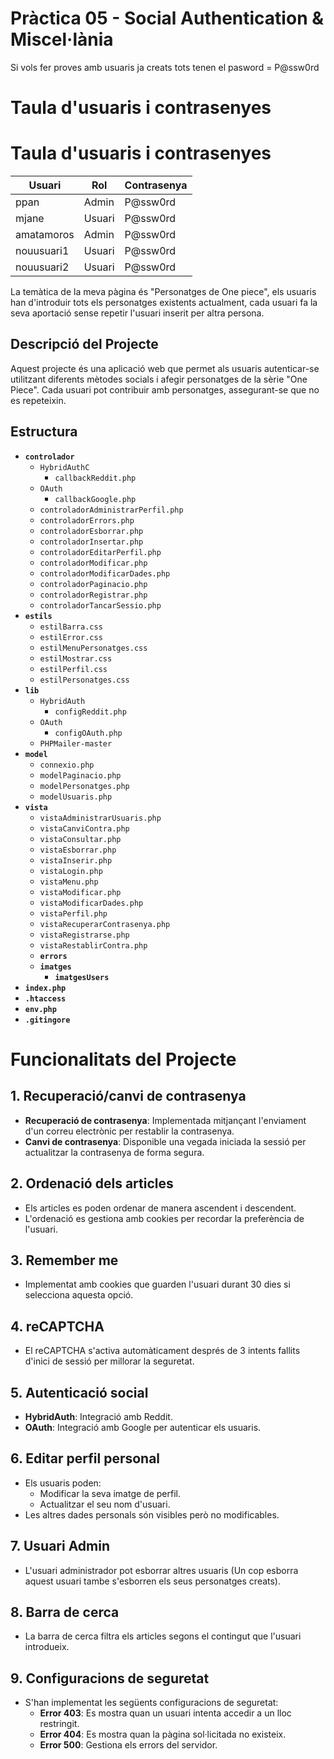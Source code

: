 <!-- Alba Matamoros Morales -->
# Pràctica 05 - Social Authentication & Miscel·lània
Si vols fer proves amb usuaris ja creats tots tenen el pasword = P@ssw0rd

# Taula d'usuaris i contrasenyes

# Taula d'usuaris i contrasenyes

| **Usuari**      | **Rol**      | **Contrasenya**  |
|------------------|--------------|------------------|
| ppan            | Admin       | P@ssw0rd         |
| mjane           | Usuari       | P@ssw0rd         |
| amatamoros      | Admin       | P@ssw0rd         |
| nouusuari1      | Usuari       | P@ssw0rd         |
| nouusuari2      | Usuari       | P@ssw0rd         |

La temàtica de la meva pàgina és "Personatges de One piece", els usuaris han d'introduir tots els personatges existents actualment, cada usuari fa la seva aportació sense repetir l'usuari inserit per altra persona.

## Descripció del Projecte

Aquest projecte és una aplicació web que permet als usuaris autenticar-se utilitzant diferents mètodes socials i afegir personatges de la sèrie "One Piece". Cada usuari pot contribuir amb personatges, assegurant-se que no es repeteixin.

## Estructura
- **`controlador`**
  - `HybridAuthC`
    - `callbackReddit.php`
  - `OAuth`
    - `callbackGoogle.php`
  - `controladorAdministrarPerfil.php`
  - `controladorErrors.php`
  - `controladorEsborrar.php`
  - `controladorInsertar.php`
  - `controladorEditarPerfil.php`
  - `controladorModificar.php`
  - `controladorModificarDades.php`
  - `controladorPaginacio.php`
  - `controladorRegistrar.php`
  - `controladorTancarSessio.php`
- **`estils`**
    - `estilBarra.css`
    - `estilError.css`
    - `estilMenuPersonatges.css`
    - `estilMostrar.css`
    - `estilPerfil.css`
    - `estilPersonatges.css`
- **`lib`**
    - `HybridAuth`
        - `configReddit.php`
    - `OAuth`
        - `configOAuth.php`
    - `PHPMailer-master`
- **`model`**
    - `connexio.php`
    - `modelPaginacio.php`
    - `modelPersonatges.php`
    - `modelUsuaris.php`
- **`vista`**
    - `vistaAdministrarUsuaris.php`
    - `vistaCanviContra.php`
    - `vistaConsultar.php`
    - `vistaEsborrar.php`
    - `vistaInserir.php`
    - `vistaLogin.php`
    - `vistaMenu.php`
    - `vistaModificar.php`
    - `vistaModificarDades.php`
    - `vistaPerfil.php`
    - `vistaRecuperarContrasenya.php`
    - `vistaRegistrarse.php`
    - `vistaRestablirContra.php`
  - **`errors`**
  - **`imatges`**
    - **`imatgesUsers`**
- **`index.php`**
- **`.htaccess`**
- **`env.php`**
- **`.gitingore`**

# Funcionalitats del Projecte

## 1. **Recuperació/canvi de contrasenya**
- **Recuperació de contrasenya**: Implementada mitjançant l'enviament d'un correu electrònic per restablir la contrasenya.
- **Canvi de contrasenya**: Disponible una vegada iniciada la sessió per actualitzar la contrasenya de forma segura.

## 2. **Ordenació dels articles**
- Els articles es poden ordenar de manera ascendent i descendent.
- L'ordenació es gestiona amb cookies per recordar la preferència de l'usuari.

## 3. **Remember me**
- Implementat amb cookies que guarden l'usuari durant 30 dies si selecciona aquesta opció.

## 4. **reCAPTCHA**
- El reCAPTCHA s'activa automàticament després de 3 intents fallits d'inici de sessió per millorar la seguretat.

## 5. **Autenticació social**
- **HybridAuth**: Integració amb Reddit.
- **OAuth**: Integració amb Google per autenticar els usuaris.

## 6. **Editar perfil personal**
- Els usuaris poden:
  - Modificar la seva imatge de perfil.
  - Actualitzar el seu nom d'usuari.
- Les altres dades personals són visibles però no modificables.

## 7. **Usuari Admin**
- L'usuari administrador pot esborrar altres usuaris (Un cop esborra aquest usuari tambe s'esborren els seus personatges creats).

## 8. **Barra de cerca**
- La barra de cerca filtra els articles segons el contingut que l'usuari introdueix.

## 9. **Configuracions de seguretat**
- S'han implementat les següents configuracions de seguretat:
  - **Error 403**: Es mostra quan un usuari intenta accedir a un lloc restringit.
  - **Error 404**: Es mostra quan la pàgina sol·licitada no existeix.
  - **Error 500**: Gestiona els errors del servidor.